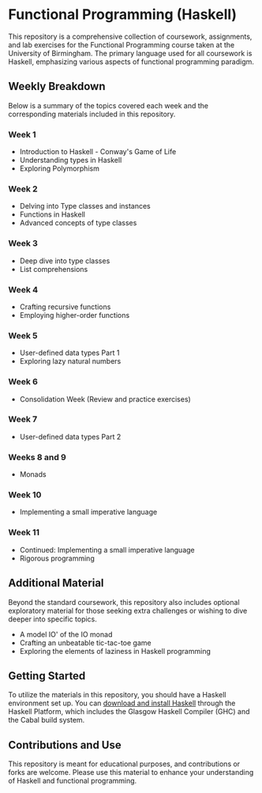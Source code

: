 # Functional Programming (Haskell)

This repository is a comprehensive collection of coursework, assignments, and lab exercises for the Functional Programming course taken at the University of Birmingham. The primary language used for all coursework is Haskell, emphasizing various aspects of functional programming paradigm.

## Weekly Breakdown

Below is a summary of the topics covered each week and the corresponding materials included in this repository.

### Week 1
- Introduction to Haskell - Conway's Game of Life
- Understanding types in Haskell
- Exploring Polymorphism

### Week 2
- Delving into Type classes and instances
- Functions in Haskell
- Advanced concepts of type classes

### Week 3
- Deep dive into type classes
- List comprehensions

### Week 4
- Crafting recursive functions
- Employing higher-order functions

### Week 5
- User-defined data types Part 1
- Exploring lazy natural numbers

### Week 6
- Consolidation Week (Review and practice exercises)

### Week 7
- User-defined data types Part 2

### Weeks 8 and 9
- Monads

### Week 10
- Implementing a small imperative language

### Week 11
- Continued: Implementing a small imperative language
- Rigorous programming

## Additional Material

Beyond the standard coursework, this repository also includes optional exploratory material for those seeking extra challenges or wishing to dive deeper into specific topics.

- A model IO' of the IO monad
- Crafting an unbeatable tic-tac-toe game
- Exploring the elements of laziness in Haskell programming

## Getting Started

To utilize the materials in this repository, you should have a Haskell environment set up. You can [download and install Haskell](https://www.haskell.org/platform/) through the Haskell Platform, which includes the Glasgow Haskell Compiler (GHC) and the Cabal build system.

## Contributions and Use

This repository is meant for educational purposes, and contributions or forks are welcome. Please use this material to enhance your understanding of Haskell and functional programming.
